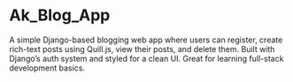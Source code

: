 # Ak_Blog_App
A simple Django-based blogging web app where users can register, create rich-text posts using Quill.js, view their posts, and delete them. Built with Django’s auth system and styled for a clean UI. Great for learning full-stack development basics.
